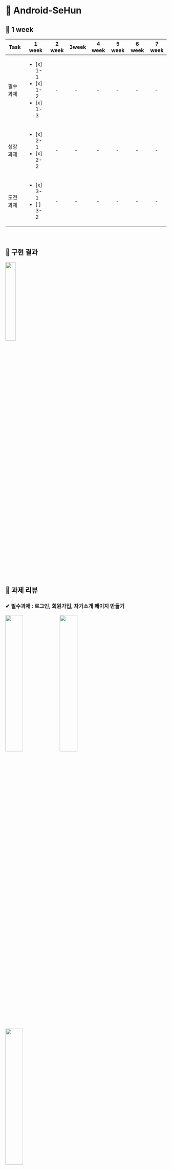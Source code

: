 # &#128154; Android-SeHun 
## &#128204; 1 week

| Task           |1 week|2 week|3week|4 week|5 week|6 week|7 week|
|----------------|---------------|---------------|----------------|-----------|-----------|-----------|-----------|
| 필수 과제 | <ul><li> [x] 1-1</li><li> [x] 1-2</li><li> [x] 1-3 |　- |　- |　- |　- |　- | 　- |
| 성장 과제 | <ul><li> [x] 2-1</li><li> [x] 2-2 |　- |　- | 　- |　- |　- |　- |
| 도전 과제 | <ul><li> [x] 3-1</li><li> [ ] 3-2 |　- |　- | 　- |　- |　- |　- |

<br/>

## &#128204; 구현 결과
<img src="https://user-images.githubusercontent.com/81347125/164276484-398e7dd2-a414-46dc-b4f5-8d4139234367.gif" width="25%"> 
<br/>
 
## &#128204; 과제 리뷰
### &#10004; 필수과제 : 로그인, 회원가입, 자기소개 페이지 만들기
<img src="https://user-images.githubusercontent.com/81347125/164273755-3fdae97f-48f9-493c-a734-a2c2a08f1aad.jpg" width = "33%"> <img src="https://user-images.githubusercontent.com/81347125/164275877-09af936b-fb05-45b4-989d-484f41271725.jpg" width = "33%"> <img src="https://user-images.githubusercontent.com/81347125/164275892-ea6f48d3-448b-49ba-9e08-f8e01043bec9.jpg" width="33%">
<br>
 
 #### 1. SignInActivity, SignUpActivity TextView 분기처리
 > SignInActivity, SignUpActivity
 ``` kotlin
 val etId = etSigninId.text.toString()
 val etPw = etSigninPw.text.toString()

 if (etId.isEmpty() || etPw.isEmpty()) {
     shortToast("로그인 실패")
 } else {
     shortToast("${etId}님 환영합니다")
 }
 ```
 ``` kotlin
 val etName = etSignupName.text.toString()
 val etId = etSignupId.text.toString()
 val etPw = etSignupPw.text.toString()

 if (etId.isEmpty() || etPw.isEmpty() || etName.isEmpty()) {
     shortToast("입력되지 않은 정보가 있습니다")
 } else {
     shortToast("회원가입이 완료되었습니다") 
 }
 ```
 #### 2. 토스트 메시지 출력
 > util 추가
 ``` kotlin
 fun Context.shortToast(message: String) {
    Toast.makeText(this, message, Toast.LENGTH_SHORT).show()
 }
 ```
 ``` kotlin
 shortToast("로그인 실패")
 ```
 #### 3. EditTextView 입력 내용 숨기기
 ``` kotlin
 android:inputType="textPersonName"
 ```
 #### 4. EditTextView 미리보기
 ``` kotlin
 android:hint="@string/et_signin_id"
 ```
 #### 5. 버튼 클릭리스너
 > SignInActivity, SignUpActivity
 ``` kotlin
 btnSigninLogin.setOnClickListener {
         startActivity(Intent(this@SignInActivity, HomeActivity::class.java))
 }
 ```
 ``` kotlin
 btnSignUpLogin.setOnClickListener {
         finish()
 }
 ```
 #### 6. 자기소개 페이지 만들기
 <img src="https://user-images.githubusercontent.com/81347125/167310597-b3136478-edf6-4a5a-9500-9262c5ccadf9.png" width = "20%">
 
---


### &#10004; 성장과제 : 화면이동 + @, 사진 1:1 비율 및 스크롤 구현
<img src="https://user-images.githubusercontent.com/81347125/164283543-546238d9-593a-44f3-81b8-27174ba3d30c.jpg" width = "33%"> <img src="https://user-images.githubusercontent.com/81347125/164283553-a906587e-8c60-4fb1-bd25-bd767869635f.jpg" width = "33%"> 
<br>
 
 #### 1. 회원가입 성공 시, 입력했던 아이디 및 패스워드 로그인 뷰로 이동(registerForActivityResult)
 > 1. SignInActivity에서 ActivityResult에 대한 콜백 등록 및 양방향 Launcher 생성
 ``` kotlin
 val resultLauncher =
     registerForActivityResult(ActivityResultContracts.StartActivityForResult()) { result ->
         if (result.resultCode == Activity.RESULT_OK) {
             val myData: Intent? = result.data
             ...
         }
     }
 ```
 > 2. 위에 생성한 런처의 인자로 Intent를 담아, SignUpActivity 실행
 ``` kotlin
 btnSigninSignup.setOnClickListener {
     resultLauncher.launch(Intent(this@SignInActivity, SignUpActivity::class.java))
 }
 ```
 > 3. SignUpActivity에서 putExtra를 통해 변수에 아이디 및 비밀번호 값을 담고, SignUpActivity를 종료시킴
 ``` kotlin
 btnSignupDone.setOnClickListener {
     val etName = etSignupName.text.toString()
     val etId = etSignupId.text.toString()
     val etPw = etSignupPw.text.toString()

     fun passingIntent() {
         val intent = Intent(this@SignUpActivity, SignInActivity::class.java)
         intent.putExtra("id", etId)
         intent.putExtra("pw", etPw)
         setResult(Activity.RESULT_OK, intent)
         finish()
     }
 }
  ```
 > 4. SignInActivity로 돌아와, 콜백 확인 후, 해당 결과값을 TextView에 세팅
 ``` kotlin
 if (result.resultCode == Activity.RESULT_OK) {
     val myData: Intent? = result.data
     binding.etSigninId.setText(myData?.getStringExtra("id"))
     binding.etSigninPw.setText(myData?.getStringExtra("pw"))
 }
  ```
 
 #### 2. 스크롤 뷰 구현
 > HomeActivity.xml에 ScrollView 생성
  ``` kotlin
 <androidx.core.widget.NestedScrollView
      android:layout_width="match_parent"
      android:layout_height="match_parent"> 
  ...
 </androidx.core.widget.NestedScrollView>
  ```
  #### 3. 이미지 비율 1:1 설정
 > imageView 속성에 해당 코드 추가
 ``` kotlin
 app:layout_constraintDimensionRatio="1:1"
 ```
 
 ---
 
 
### &#10004; 도전과제 : DataBinding 및 MVVM 구현
<img src="https://user-images.githubusercontent.com/81347125/164284287-2224e365-c1ee-41a8-91c1-46770970ea4a.jpg" width = "33%"> <img src="https://user-images.githubusercontent.com/81347125/164284514-c3f22daf-7efe-46d2-8e56-44c50a24e244.jpg" width = "33%"> 
<br>
 
 #### 1. DataBinding을 사용해 데이터 넣기
 > 1. build.gradle 세팅
 ``` kotlin
 buildFeatures {
     dataBinding true
 }
 ```
 > 2. 레이아웃 파일 수정, 루트를 layout으로 변경, data 태그 추가, variable 설정
 ``` kotlin
 <data>

     <variable
         name="home"
         type="com.example.sehun.feature.home.HomeData" />
 </data>
 ```
 > 3. Data Class 작성
 ``` kotlin
 data class HomeData(
    ...
 )
 ```
 > 4. 데이터 바인딩 설정
 ``` kotlin
 private lateinit var binding: ActivityHomeBinding

 override fun onCreate(savedInstanceState: Bundle?) {
     super.onCreate(savedInstanceState)
     binding = DataBindingUtil.setContentView(this, R.layout.activity_home)

        dataBinding()
    }
 ```
 > 5. Data class 연결
 ``` kotlin
 private fun dataBinding() {
    binding.home = HomeData(
            ...
    )
 }
 ```
 > 6. 뷰에서 데이터 넣기
 ``` kotlin
 android:text="@{home.name}"
 android:text="@{home.mbti}"
 ...
 ```
 #### 2. DataBinding을 사용해 이미지 넣기
 > 1. BindingAdapter object 파일 생성 및 함수 구현
  ``` kotlin
  @JvmStatic
  @BindingAdapter("imgResId") // 사용하게 될 attribute
  fun setImageResId(imageview: ImageView, resId: Int) {
      imageview.setImageResource(resId)
  }
  ```
> 2. 뷰에서 이미지 넣기
 ``` kotlin
 app:imgResId="@{home.resid}"
 ```
 
 ---
## &#128204; 추가자료
#### 1. ViewBinding과 DataBinding 더 [알아보기](https://s2ehun.tistory.com/)
#### 2. registerForActivityResult 더 [알아보기](https://s2ehun.tistory.com/)
